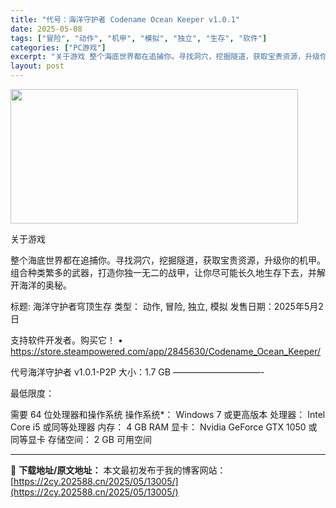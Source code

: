 ```yaml
---
title: "代号：海洋守护者 Codename Ocean Keeper v1.0.1"
date: 2025-05-08
tags: ["冒险", "动作", "机甲", "模拟", "独立", "生存", "软件"]
categories: ["PC游戏"]
excerpt: "关于游戏 整个海底世界都在追捕你。寻找洞穴，挖掘隧道，获取宝贵资源，升级你的机甲。组合种类繁多的武器，打造你独一无二的战甲，让你尽可能长久地生存下去，并解开海洋的奥秘。 标题: 海洋守护者穹顶生存 类型： 动作, 冒险, 独立, 模拟 发售日期：2025年5月2日 支持软件开发者。购买它！ • ht&hellip;"
layout: post
---
```


<img class="aligncenter size-full wp-image-12993" src="https://2cy.202588.cn/wp-content/uploads/2025/05/2025050802545633.webp" alt="" width="460" height="215" />

关于游戏

整个海底世界都在追捕你。寻找洞穴，挖掘隧道，获取宝贵资源，升级你的机甲。组合种类繁多的武器，打造你独一无二的战甲，让你尽可能长久地生存下去，并解开海洋的奥秘。

标题: 海洋守护者穹顶生存
类型： 动作, 冒险, 独立, 模拟
发售日期：2025年5月2日

支持软件开发者。购买它！
• https://store.steampowered.com/app/2845630/Codename_Ocean_Keeper/

代号海洋守护者 v1.0.1-P2P
大小：1.7 GB
——————————-

最低限度：

需要 64 位处理器和操作系统
操作系统*： Windows 7 或更高版本
处理器： Intel Core i5 或同等处理器
内存： 4 GB RAM
显卡： Nvidia GeForce GTX 1050 或同等显卡
存储空间： 2 GB 可用空间

---
📖 **下载地址/原文地址：** 本文最初发布于我的博客网站：[https://2cy.202588.cn/2025/05/13005/](https://2cy.202588.cn/2025/05/13005/)
